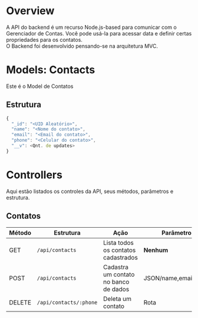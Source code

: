 # Overview
A API do backend é um recurso Node.js-based para comunicar com o Gerenciador de Contas. Você pode usá-la para acessar data e definir certas propriedades para os contatos.  
O Backend foi desenvolvido pensando-se na arquitetura MVC.

# Models: Contacts
Este é o Model de Contatos  

## Estrutura
```js
{
  "_id": "<UID Aleatório>",
  "name": "<Nome do contato>",
  "email": "<Email do contato>",
  "phone": "<Celular do contato>",
  "__v": <Qnt. de updates>
}
```

# Controllers
Aqui estão listados os controles da API, seus métodos, parâmetros e estrutura.

## Contatos

| Método       | Estrutura           | Ação                                  | Parâmetros          | Retorno       |
| ------------ | ------------------- | ------------------------------------- | ------------------- | ------------- |
| GET    | `/api/contacts`         | Lista todos os contatos cadastrados   | **Nenhum**          | JSON/Contatos |
| POST   | `/api/contacts`         | Cadastra um contato no banco de dados | JSON/name,email,phone  | JSON/Contato  |
| DELETE | `/api/contacts/:phone` | Deleta um contato                     | Rota                | 200 OK        |
